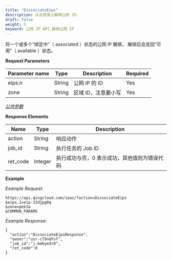```yaml
---
title: "DissociateEips"
description: 从云资源上解绑公网 IP。
draft: false
weight: 5
keyword: 公网 IP API,解绑公网 IP
---
```


将一个或多个“绑定中”（ associated ）状态的公网 IP 解绑， 解绑后会变回“可用”（ available ）状态。

**Request Parameters**

| Parameter name | Type | Description | Required |
| --- | --- | --- | --- |
| eips.n | String | 公网 IP 的 ID | Yes |
| zone | String | 区域 ID，注意要小写 | Yes |

[_公共参数_](../../gei_api/parameters/)

**Response Elements**

| Name | Type | Description |
| --- | --- | --- |
| action | String | 响应动作 |
| job_id | String | 执行任务的 Job ID |
| ret_code | Integer | 执行成功与否，0 表示成功，其他值则为错误代码 |

**Example**

_Example Request_:

```
https://api.qingcloud.com/iaas/?action=DissociateEips
&eips.1=eip-12djpg8q
&zone=pek3a
&COMMON_PARAMS
```

_Example Response_:

```
{
  "action":"DissociateEipsResponse",
  "owner":"usr-cT9nUFvT",
  "job_id":"j-bm6ym3r8",
  "ret_code":0
}
```
